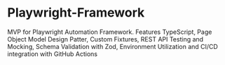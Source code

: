 # Playwright-Framework
MVP for Playwright Automation Framework. Features TypeScript, Page Object Model Design Patter, Custom Fixtures, REST API Testing and Mocking, Schema Validation with Zod, Environment Utilization and CI/CD integration with GitHub Actions
